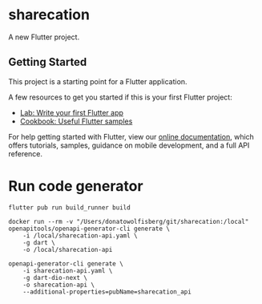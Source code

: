 # sharecation

A new Flutter project.

## Getting Started

This project is a starting point for a Flutter application.

A few resources to get you started if this is your first Flutter project:

- [Lab: Write your first Flutter app](https://flutter.dev/docs/get-started/codelab)
- [Cookbook: Useful Flutter samples](https://flutter.dev/docs/cookbook)

For help getting started with Flutter, view our
[online documentation](https://flutter.dev/docs), which offers tutorials,
samples, guidance on mobile development, and a full API reference.



# Run code generator
```shell
flutter pub run build_runner build
```

````shell
docker run --rm -v "/Users/donatowolfisberg/git/sharecation:/local" openapitools/openapi-generator-cli generate \
    -i /local/sharecation-api.yaml \
    -g dart \
    -o /local/sharecation-api
````

```shell
openapi-generator-cli generate \
    -i sharecation-api.yaml \
    -g dart-dio-next \
    -o sharecation-api \
    --additional-properties=pubName=sharecation_api
```
